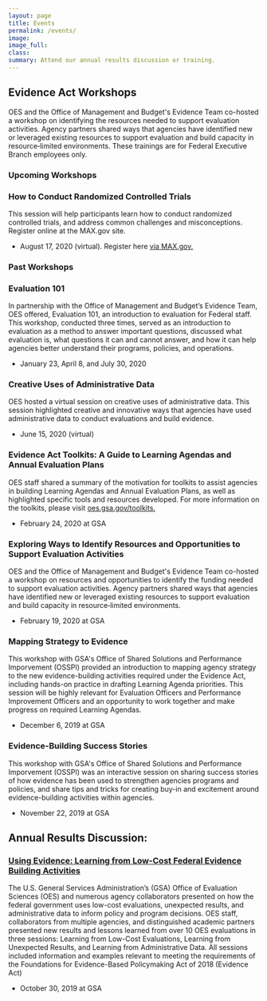```yaml
---
layout: page
title: Events
permalink: /events/
image:
image_full: 
class:
summary: Attend our annual results discussion or training.
---
```


## Evidence Act Workshops
OES and the Office of Management and Budget's Evidence Team co-hosted a workshop on identifying the resources needed to support evaluation activities. Agency partners shared ways that agencies have identified new or leveraged existing resources to support evaluation and build capacity in resource‐limited environments. These trainings are for Federal Executive Branch employees only. 

### Upcoming Workshops

### How to Conduct Randomized Controlled Trials
This session will help participants learn how to conduct randomized controlled trials, and address common challenges and misconceptions. Register online at the MAX.gov site.
- August 17, 2020 (virtual). Register here <a href="https://community.max.gov/x/yrHGe">via MAX.gov.</a>


### Past Workshops

### Evaluation 101
In partnership with the Office of Management and Budget’s Evidence Team, OES offered, Evaluation 101, an introduction to evaluation for Federal staff. This workshop, conducted three times, served as an introduction to evaluation as a method to answer important questions, discussed what evaluation is, what questions it can and cannot answer, and how it can help agencies better understand their programs, policies, and operations.
- January 23, April 8, and July 30, 2020

### Creative Uses of Administrative Data
OES hosted a virtual session on creative uses of administrative data. This session highlighted creative and innovative ways that agencies have used administrative data to conduct evaluations and build evidence.
- June 15, 2020 (virtual)

### Evidence Act Toolkits: A Guide to Learning Agendas and Annual Evaluation Plans
OES staff shared a summary of the motivation for toolkits to assist agencies in building Learning Agendas and Annual Evaluation Plans, as well as highlighted specific tools and resources developed. For more information on the toolkits, please visit <a href="https://oes.gsa.gov/toolkits/">oes.gsa.gov/toolkits.</a>
- February 24, 2020 at GSA

### Exploring Ways to Identify Resources and Opportunities to Support Evaluation Activities
OES and the Office of Management and Budget's Evidence Team co-hosted a workshop on resources and opportunities to identify the funding needed to support evaluation activities. Agency partners shared ways that agencies have identified new or leveraged existing resources to support evaluation and build capacity in resource‐limited environments.
- February 19, 2020 at GSA

### Mapping Strategy to Evidence
This workshop with GSA's Office of Shared Solutions and Performance Imporvement (OSSPI) provided an introduction to mapping agency strategy to the new evidence-building activities required under the Evidence Act, including hands-on practice in drafting Learning Agenda priorities. This session will be highly relevant for Evaluation Officers and Performance Improvement Officers and an opportunity to work together and make progress on required Learning Agendas. 
- December 6, 2019 at GSA

### Evidence-Building Success Stories
This workshop with GSA's Office of Shared Solutions and Performance Imporvement (OSSPI) was an interactive session on sharing success stories of how evidence has been used to strengthen agencies programs and policies, and share tips and tricks for creating buy-in and excitement around evidence-building activities within agencies.
- November 22, 2019 at GSA


## Annual Results Discussion: 
### <a href="https://oes.gsa.gov/2019annualevent">Using Evidence: Learning from Low-Cost Federal Evidence Building Activities</a>
The U.S. General Services Administration’s (GSA) Office of Evaluation Sciences (OES) and numerous agency collaborators presented on how the federal government uses low-cost evaluations, unexpected results, and administrative data to inform policy and program decisions. OES staff, collaborators from multiple agencies, and distinguished academic partners presented new results and lessons learned from over 10 OES evaluations in three sessions: Learning from Low-Cost Evaluations, Learning from Unexpected Results, and Learning from Administrative Data. All sessions included information and examples relevant to meeting the requirements of the Foundations for Evidence-Based Policymaking Act of 2018 (Evidence Act)
- October 30, 2019 at GSA
